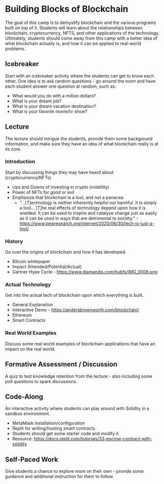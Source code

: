 # Building Blocks of Blockchain
The goal of this camp is to demystify blockchain and the various programs built on top of it. Students will learn about the relationships between blockchain, cryptocurrency, NFTS, and other applications of the technology. Ultimately, students should come away from this camp with a better idea of what blockchain actually is, and how it can be applied to real-world problems.

## Icebreaker
Start with an icebreaker activity where the students can get to know each other. One idea is to ask random questions - go around the room and have each student answer one question at random, such as:

- What would you do with a million dollars?
- What is your dream job?
- What is your dream vacation destination?
- What is your favorite movie/tv show?

## Lecture
The lecture should intrigue the students, provide them some background information, and make sure they have an idea of what blockchain really is at its core.

### Introduction
Start by discussing things they may have heard about (cryptocurrency/NFTs).

- Ups and Downs of investing in crypto (volatility)
- Power of NFTs for good or evil
- Emphasize that blockchain is a tool, and not a panacea
  - "...\[T\]echnology is neither inherently helpful nor harmful. It is simply a tool... \[T\]he real effects of technology depend upon how it is wielded. It can be used to inspire and catalyze change just as easily as it can be used in ways that are detrimental to society." - https://www.pewresearch.org/internet/2020/06/30/tech-is-just-a-tool/

### History
Go over the origins of blockchain and how it has developed.

- Bitcoin whitepaper
- Impact (Intended/Potential/Actual)
- Gartner Hype Cycle - https://www.diamandis.com/hubfs/IMG_0006.png


### Actual Technology
Get into the actual tech of blockchain upon which everything is built.

- General Explanation
- Interactive Demo - https://andersbrownworth.com/blockchain/
- Ethereum
- Smart Contracts

### Real World Examples
Discuss some real world examples of blockchain applications that have an impact on the real world.

## Formative Assessment / Discussion
A quiz to test knowledge retention from the lecture - also including some poll questions to spark discussions.

## Code-Along
An interactive activity where students can play around with Solidity in a sandbox environment.

- MetaMask installation/configuration
- Replit for writing/hosting smart contracts
- Students should get some starter code and modify it
- Resource: https://docs.replit.com/tutorials/33-escrow-contract-with-solidity

## Self-Paced Work
Give students a chance to explore more on their own - provide some guidance and additional instruction for them to follow.